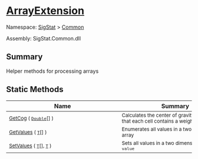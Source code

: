 # [ArrayExtension](./ArrayExtension.md)

Namespace: [SigStat]() > [Common](./README.md)

Assembly: SigStat.Common.dll

## Summary
Helper methods for processing arrays

## Static Methods

| Name | Summary | 
| --- | --- | 
| <sub>[GetCog](./Methods/ArrayExtension-100663390.md) ( [`Double`](https://docs.microsoft.com/en-us/dotnet/api/System.Double)[] )</sub><div style="width: 290px"> | <sub>Calculates the center of gravity, assuming that each cell contains  a weight value</sub><div style="width: 290px"> | <br>
| <sub>[GetValues](./Methods/ArrayExtension-100663385.md) ( [`T`](./ArrayExtension.md)[] )</sub><div style="width: 290px"> | <sub>Enumerates all values in a two dimensional array</sub><div style="width: 290px"> | <br>
| <sub>[SetValues](./Methods/ArrayExtension-100663386.md) ( [`T`](./ArrayExtension.md)[], [`T`](./ArrayExtension.md) )</sub><div style="width: 290px"> | <sub>Sets all values in a two dimensional array to `value`</sub><div style="width: 290px"> | <br>


